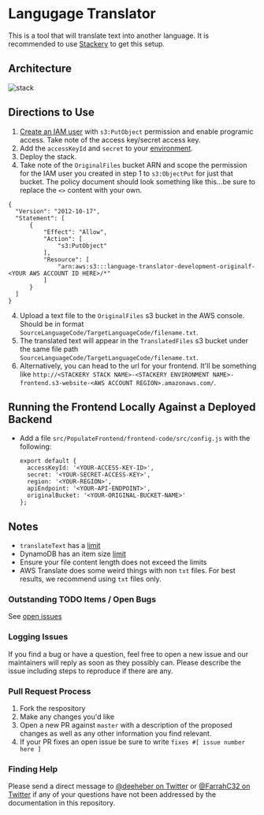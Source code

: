 # Langugage Translator

This is a tool that will translate text into another language. It is recommended to use [Stackery](https://www.stackery.io/) to get this setup.

## Architecture
![stack](https://user-images.githubusercontent.com/12616554/68421943-1934e900-0154-11ea-8601-b6fc164acffc.png)

## Directions to Use
1. [Create an IAM user](https://docs.aws.amazon.com/IAM/latest/UserGuide/id_users_create.html) with `s3:PutObject` permission and enable programic access. Take note of the access key/secret access key.
2. Add the `accessKeyId` and `secret` to your [environment](https://docs.stackery.io/docs/using-stackery/environments/#setting-configuration-store-values).
3. Deploy the stack.
4. Take note of the `OriginalFiles` bucket ARN and scope the permission for the IAM user you created in step 1 to `s3:ObjectPut` for just that bucket. The policy document should look something like this...be sure to replace the `<>` content with your own.

  ```
  {
    "Version": "2012-10-17",
    "Statement": [
        {
            "Effect": "Allow",
            "Action": [
                "s3:PutObject"
            ],
            "Resource": [
                "arn:aws:s3:::language-translator-development-originalf-<YOUR AWS ACCOUNT ID HERE>/*"
            ]
        }
    ]
  }
  ```

4. Upload a text file to the `OriginalFiles` s3 bucket in the AWS console. Should be in format `SourceLanguageCode/TargetLanguageCode/filename.txt`.
5. The translated text will appear in the `TranslatedFiles` s3 bucket under the same file path `SourceLanguageCode/TargetLanguageCode/filename.txt`.
6. Alternatively, you can head to the url for your frontend. It'll be something like `http://<STACKERY STACK NAME>-<STACKERY ENVIRONMENT NAME>-frontend.s3-website-<AWS ACCOUNT REGION>.amazonaws.com/`.

## Running the Frontend Locally Against a Deployed Backend
- Add a file `src/PopulateFrontend/frontend-code/src/config.js` with the following:
  ```
  export default {
    accessKeyId: '<YOUR-ACCESS-KEY-ID>',
    secret: '<YOUR-SECRET-ACCESS-KEY>',
    region: '<YOUR-REGION>',
    apiEndpoint: '<YOUR-API-ENDPOINT>',
    originalBucket: '<YOUR-ORIGINAL-BUCKET-NAME>'
  };
  ```

## Notes
- `translateText` has a [limit](https://docs.aws.amazon.com/translate/latest/dg/what-is-limits.html)
- DynamoDB has an item size [limit](https://docs.aws.amazon.com/amazondynamodb/latest/developerguide/Limits.html#limits-items)
- Ensure your file content length does not exceed the limits
- AWS Translate does some weird things with non `txt` files. For best results, we recommend using `txt` files only.

### Outstanding TODO Items / Open Bugs
See [open issues](https://github.com/stackery/language-translator/issues)

### Logging Issues
If you find a bug or have a question, feel free to open a new issue and our maintainers will reply as soon as they possibly can. Please describe the issue including steps to reproduce if there are any.

### Pull Request Process
1. Fork the respository
2. Make any changes you'd like
3. Open a new PR against `master` with a description of the proposed changes as well as any other information you find relevant.
4. If your PR fixes an open issue be sure to write `fixes #[ issue number here ]`

### Finding Help
Please send a direct message to [@deeheber on Twitter](https://twitter.com/deeheber) or [@FarrahC32 on Twitter](https://twitter.com/FarrahC32) if any of your questions have not been addressed by the documentation in this repository.
